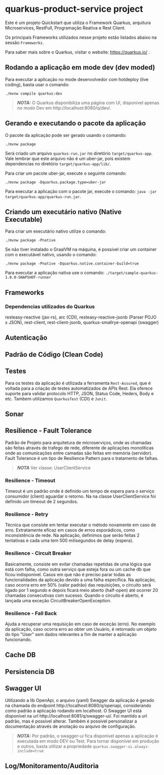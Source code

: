 # quarkus-product-service project

Este é um projeto Quickstart que utiliza o Framework Quarkus, arquitura Microservices, RestFull, Programação Reativa e Rest Client. 

Os principais Frameworks utilizados nesse projeto estão listados abaixo na sessão `Frameworks`. 

Para saber mais sobre o Quarkus, visitar o website: https://quarkus.io/ .

## Rodando a aplicação em mode dev (dev moded)
Para executar a aplicação no mode desenvolvedor com hotdeploy (live coding), basta usar o comando:
```shell script
./mvnw compile quarkus:dev
```
> **_NOTA:_** O Quarkus disponibiliza uma página com UI, disponível apenas no modo Dev em http://localhost:8080/q/dev/.

## Gerando e executando o pacote da aplicação
O pacote da aplicação pode ser gerado usando o comando:
```shell script
./mvnw package
```
Será criado um arquivo `quarkus-run.jar` no diretório `target/quarkus-app`. 
Vale lembrar que este arquivo não é um uber-jar, pois existem dependencias no diretório `target/quarkus-app/lib/`. 

Para criar um pacote uber-jar, execute o seguinte comando: 
```shell script
./mvnw package -Dquarkus.package.type=uber-jar
```

Para executar a aplicação com o pacote jar, execute o comando: `java -jar target/quarkus-app/quarkus-run.jar`.

## Criando um executário nativo (Native Executable)
Para criar um executário nativo utilize o comando: 
```shell script
./mvnw package -Pnative
```
Se não tiver instalado o GraalVM na máquina, é possível criar um container com o executável nativo, usando o comando:
```shell script
./mvnw package -Pnative -Dquarkus.native.container-build=true
```

Para executar a aplicação nativa use o comando: `./target/sample-quarkus-1.0.0-SNAPSHOT-runner`

## Frameworks

### Dependencias utilizados do Quarkus 
resteasy-reactive (jax-rs), arc (CDI), resteasy-reactive-jsonb (Parser POJO x JSON), rest-client, rest-client-jsonb, quarkus-smallrye-openapi (swagger)

## Autenticação
## Padrão de Código (Clean Code)
## Testes

Para os testes da aplicação é utilizada a ferramenta `Rest-Assured`, que é voltada para a criação de testes automatizados de APIs Rest. Ela oferece suporte para validar protocolo HTTP, JSON, Status Code, Heders, Body e etc. 
Tambem utilizamos `QuarkusTest` (CDI) e `Junit`.






## Sonar
## Resilience - Fault Tolerance 

Padrão de Projeto para arquitetura de microserviços, onde as chamadas são feitas através de trafego de rede, diferente de aplicações monolíticas onde as comunicações entre camadas são feitas em memória (servidor). 
Fault Tolerance é um tipo de Resilience Pattern para o tratamento de falhas. 
> **_NOTA_** Ver classe: UserClientService

### Resilience - Timeout

Timeout é um padrão onde é definido um tempo de espera para o serviço consumidor (client) aguardar o retorno.
Na na classe UserClientService foi definido um timeout de 2 segundos. 

### Resilience - Retry

Técnica que consiste em tentar executar o método novamente em caso de erro. Extratamente eficaz em casos de erros esporádicos, como inconsistência de rede. 
Na aplicação, definimos que serão feitas 2 tentativas e cada uma tem 500 milisegundos de delay (espera). 

### Resilience - Circuit Breaker

Basicamente, consiste em evitar chamadas repetidas de uma lógica que está com falha, como outra serviço que esteja fora ou um cache db que ficou indisponível. Casos em que não é preciso parar todas as funcionalidades da aplicação devido a uma falha específica. 
Na aplicação, caso ocorra erro em 50% (valor padrão) das requisições, o circuito será ligado por 1 segundo e depois ficará meio aberto (half-open) até ocorrer 20 chamadas consecutivas com sucesso. Quando o circuito é aberto, é lançada uma exceção CircuitBreakerOpenException.

### Resilience - Fall Back

Ajuda a recuperar uma requisição em caso de exceção (erro). No exemplo da aplicação, caso ocorra erro ao obter um Usuário, é retornado um objeto do tipo "User" sem dados relevantes a fim de manter a aplicação funcionando. 

## Cache DB
## Persistencia DB
## Swagger UI

Utilizando a lib OpenApi, o arquivo (yaml) Swagger da aplicação é gerado na chamada do endpoint http://localhost:8080/q/openapi, considerando como padrão a aplicação rodando em localhost. 
O Swagger UI está disponível na url http://localhost:8081/q/swagger-ui/. 
Foi mantido a url padrão, mas é possível alterar. Também é possível personalizar a documentação através de anotação ou arquivo de configuração. 
> **_NOTA:_** Por padrão, o swagger-ui fica disponível apenas a aplicação é executada em modo DEV ou Test.  Para tornar disponível em produção e outros, basta utilizar a propriedade `quarkus.swagger-ui.always-include=true`

## Log/Monitoramento/Auditoria